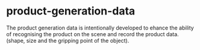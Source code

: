 # product-generation-data
The product generation data is intentionally developed to ehance the ability of recognising the product on the scene and record the product data. (shape, size and the gripping point of the object).

